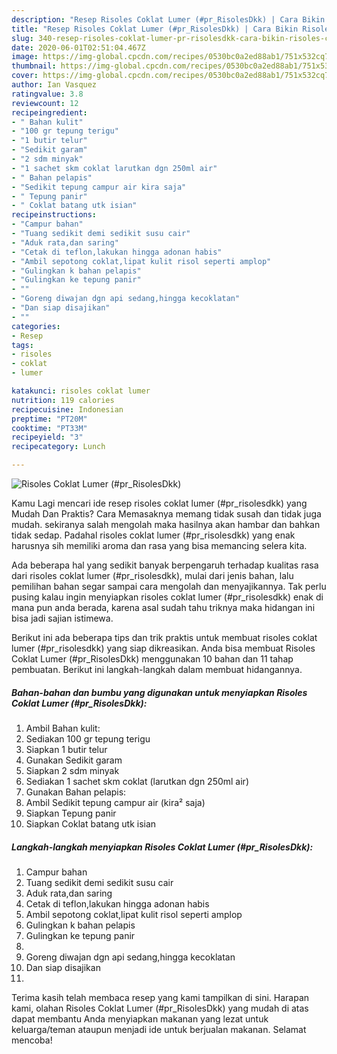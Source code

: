```yaml
---
description: "Resep Risoles Coklat Lumer (#pr_RisolesDkk) | Cara Bikin Risoles Coklat Lumer (#pr_RisolesDkk) Yang Bisa Manjain Lidah"
title: "Resep Risoles Coklat Lumer (#pr_RisolesDkk) | Cara Bikin Risoles Coklat Lumer (#pr_RisolesDkk) Yang Bisa Manjain Lidah"
slug: 340-resep-risoles-coklat-lumer-pr-risolesdkk-cara-bikin-risoles-coklat-lumer-pr-risolesdkk-yang-bisa-manjain-lidah
date: 2020-06-01T02:51:04.467Z
image: https://img-global.cpcdn.com/recipes/0530bc0a2ed88ab1/751x532cq70/risoles-coklat-lumer-pr_risolesdkk-foto-resep-utama.jpg
thumbnail: https://img-global.cpcdn.com/recipes/0530bc0a2ed88ab1/751x532cq70/risoles-coklat-lumer-pr_risolesdkk-foto-resep-utama.jpg
cover: https://img-global.cpcdn.com/recipes/0530bc0a2ed88ab1/751x532cq70/risoles-coklat-lumer-pr_risolesdkk-foto-resep-utama.jpg
author: Ian Vasquez
ratingvalue: 3.8
reviewcount: 12
recipeingredient:
- " Bahan kulit"
- "100 gr tepung terigu"
- "1 butir telur"
- "Sedikit garam"
- "2 sdm minyak"
- "1 sachet skm coklat larutkan dgn 250ml air"
- " Bahan pelapis"
- "Sedikit tepung campur air kira saja"
- " Tepung panir"
- " Coklat batang utk isian"
recipeinstructions:
- "Campur bahan"
- "Tuang sedikit demi sedikit susu cair"
- "Aduk rata,dan saring"
- "Cetak di teflon,lakukan hingga adonan habis"
- "Ambil sepotong coklat,lipat kulit risol seperti amplop"
- "Gulingkan k bahan pelapis"
- "Gulingkan ke tepung panir"
- ""
- "Goreng diwajan dgn api sedang,hingga kecoklatan"
- "Dan siap disajikan"
- ""
categories:
- Resep
tags:
- risoles
- coklat
- lumer

katakunci: risoles coklat lumer 
nutrition: 119 calories
recipecuisine: Indonesian
preptime: "PT20M"
cooktime: "PT33M"
recipeyield: "3"
recipecategory: Lunch

---
```



![Risoles Coklat Lumer (#pr_RisolesDkk)](https://img-global.cpcdn.com/recipes/0530bc0a2ed88ab1/751x532cq70/risoles-coklat-lumer-pr_risolesdkk-foto-resep-utama.jpg)

Kamu Lagi mencari ide resep risoles coklat lumer (#pr_risolesdkk) yang Mudah Dan Praktis? Cara Memasaknya memang tidak susah dan tidak juga mudah. sekiranya salah mengolah maka hasilnya akan hambar dan bahkan tidak sedap. Padahal risoles coklat lumer (#pr_risolesdkk) yang enak harusnya sih memiliki aroma dan rasa yang bisa memancing selera kita.



Ada beberapa hal yang sedikit banyak berpengaruh terhadap kualitas rasa dari risoles coklat lumer (#pr_risolesdkk), mulai dari jenis bahan, lalu pemilihan bahan segar sampai cara mengolah dan menyajikannya. Tak perlu pusing kalau ingin menyiapkan risoles coklat lumer (#pr_risolesdkk) enak di mana pun anda berada, karena asal sudah tahu triknya maka hidangan ini bisa jadi sajian istimewa.


Berikut ini ada beberapa tips dan trik praktis untuk membuat risoles coklat lumer (#pr_risolesdkk) yang siap dikreasikan. Anda bisa membuat Risoles Coklat Lumer (#pr_RisolesDkk) menggunakan 10 bahan dan 11 tahap pembuatan. Berikut ini langkah-langkah dalam membuat hidangannya.

<!--inarticleads1-->

##### Bahan-bahan dan bumbu yang digunakan untuk menyiapkan Risoles Coklat Lumer (#pr_RisolesDkk):

1. Ambil  Bahan kulit:
1. Sediakan 100 gr tepung terigu
1. Siapkan 1 butir telur
1. Gunakan Sedikit garam
1. Siapkan 2 sdm minyak
1. Sediakan 1 sachet skm coklat (larutkan dgn 250ml air)
1. Gunakan  Bahan pelapis:
1. Ambil Sedikit tepung campur air (kira² saja)
1. Siapkan  Tepung panir
1. Siapkan  Coklat batang utk isian




<!--inarticleads2-->

##### Langkah-langkah menyiapkan Risoles Coklat Lumer (#pr_RisolesDkk):

1. Campur bahan
1. Tuang sedikit demi sedikit susu cair
1. Aduk rata,dan saring
1. Cetak di teflon,lakukan hingga adonan habis
1. Ambil sepotong coklat,lipat kulit risol seperti amplop
1. Gulingkan k bahan pelapis
1. Gulingkan ke tepung panir
1. 
1. Goreng diwajan dgn api sedang,hingga kecoklatan
1. Dan siap disajikan
1. 




Terima kasih telah membaca resep yang kami tampilkan di sini. Harapan kami, olahan Risoles Coklat Lumer (#pr_RisolesDkk) yang mudah di atas dapat membantu Anda menyiapkan makanan yang lezat untuk keluarga/teman ataupun menjadi ide untuk berjualan makanan. Selamat mencoba!
